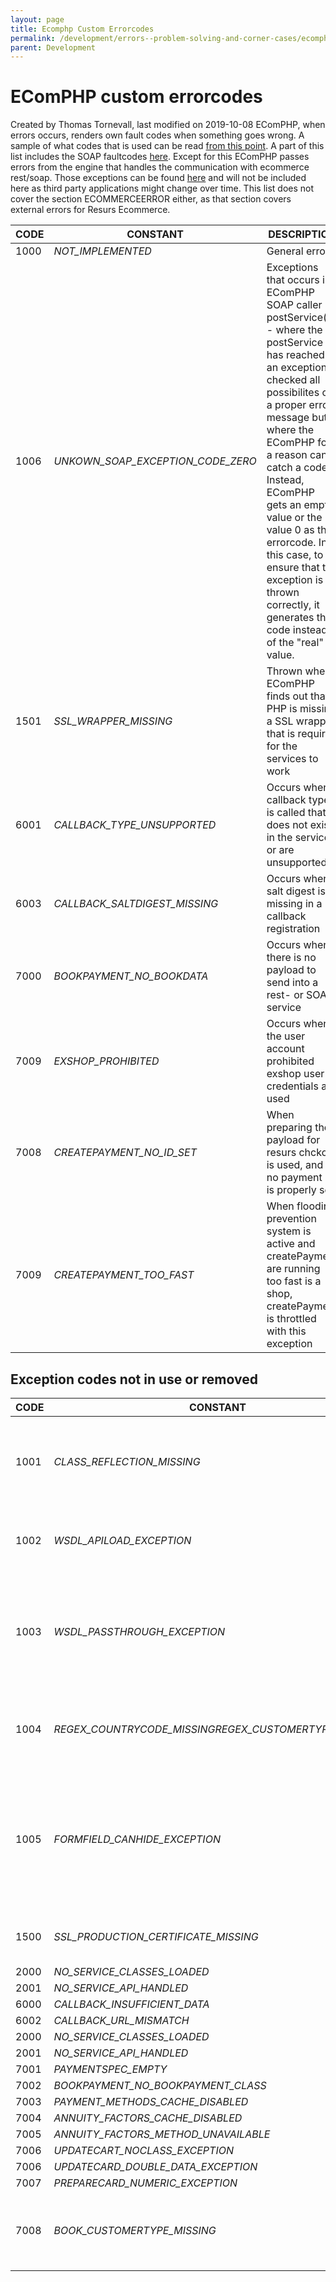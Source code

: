 ```yaml
---
layout: page
title: Ecomphp Custom Errorcodes
permalink: /development/errors--problem-solving-and-corner-cases/ecomphp-custom-errorcodes/
parent: Development
---
```



# EComPHP custom errorcodes 
Created by Thomas Tornevall, last modified on 2019-10-08
EComPHP, when errors occurs, renders own fault codes when something goes
wrong. A sample of what codes that is used can be read [from this
point](https://bitbucket.org/resursbankplugins/resurs-ecomphp/src/master/source/classes/rbapiloader/ResursException.php).
A part of this list includes the SOAP faultcodes
[here](https://test.resurs.com/docs/x/jgEF).
Except for this EComPHP passes errors from the engine that handles the
communication with ecommerce rest/soap. Those exceptions can be found
[here](https://docs.tornevall.net/x/EgCNAQ) and will not be included
here as third party applications might change over time. This list does
not cover the section ECOMMERCEERROR either, as that section covers
external errors for Resurs Ecommerce.
  
| CODE | CONSTANT                          | DESCRIPTION                                                                                                                                                                                                                                                                                                                                                                                                         |
|------|-----------------------------------|---------------------------------------------------------------------------------------------------------------------------------------------------------------------------------------------------------------------------------------------------------------------------------------------------------------------------------------------------------------------------------------------------------------------|
| 1000 | *NOT_IMPLEMENTED*                 | General errors                                                                                                                                                                                                                                                                                                                                                                                                      |
| 1006 | *UNKOWN_SOAP_EXCEPTION_CODE_ZERO* | Exceptions that occurs in EComPHP SOAP caller - postService() - where the postService has reached an exception, checked all possibilites of a proper error message but where the EComPHP for a reason can't catch a code. Instead, EComPHP gets an empty value or the value 0 as the errorcode. In this case, to ensure that the exception is thrown correctly, it generates this code instead of the "real" value. |
| 1501 | *SSL_WRAPPER_MISSING*             | Thrown when EComPHP finds out that PHP is missing a SSL wrapper that is required for the services to work                                                                                                                                                                                                                                                                                                           |
| 6001 | *CALLBACK_TYPE_UNSUPPORTED*       | Occurs when a callback type is called that does not exist in the services or are unsupported                                                                                                                                                                                                                                                                                                                        |
| 6003 | *CALLBACK_SALTDIGEST_MISSING*     | Occurs when salt digest is missing in a callback registration                                                                                                                                                                                                                                                                                                                                                       |
| 7000 | *BOOKPAYMENT_NO_BOOKDATA*         | Occurs when there is no payload to send into a rest- or SOAP service                                                                                                                                                                                                                                                                                                                                                |
| 7009 | *EXSHOP_PROHIBITED*               | Occurs when the user account prohibited exshop user credentials are used                                                                                                                                                                                                                                                                                                                                            |
| 7008 | *CREATEPAYMENT_NO_ID_SET*         | When preparing the payload for resurs chckout is used, and no payment id is properly set                                                                                                                                                                                                                                                                                                                            |
| 7009 | *CREATEPAYMENT_TOO_FAST*          | When flooding prevention system is active and createPayment are running too fast is a shop, createPayment is throttled with this exception                                                                                                                                                                                                                                                                          |
  
## Exception codes not in use or removed
  
| CODE | CONSTANT                                              | DESCRIPTION                                                                                                                                                               |
|------|-------------------------------------------------------|---------------------------------------------------------------------------------------------------------------------------------------------------------------------------|
| 1001 | *CLASS_REFLECTION_MISSING*                            | **REMOVED** When reflection class could not be instantiated in older ECom-libs where WSDL stubs was included.                                                             |
| 1002 | *WSDL_APILOAD_EXCEPTION*                              | **REMOVED** When WSDL-files could not completely load into the core functions                                                                                             |
| 1003 | *WSDL_PASSTHROUGH_EXCEPTION*                          | **REMOVED** When EComPHP could not pass data through to the WSDL-stub library. Magic methods like \_\_call, was probably involved here                                    |
| 1004 | *REGEX_COUNTRYCODE_MISSINGREGEX_CUSTOMERTYPE_MISSING* | DEPRECATED **When country code or customer type is missing in getRegEx-request for form fields**                                                                          |
| 1005 | *FORMFIELD_CANHIDE_EXCEPTION*                         | DEPRECATED When a formfield is controlled canHideFormField() if it can be hidden or not and throwing exceptions are allowed and the field can not be hidden from the form |
| 1500 | *SSL_PRODUCTION_CERTIFICATE_MISSING*                  | **REMOVED** When EComPHP handled SSL errors internally                                                                                                                    |
| 2000 | *NO_SERVICE_CLASSES_LOADED*                           | **REMOVED**                                                                                                                                                               |
| 2001 | *NO_SERVICE_API_HANDLED*                              | ****REMOVED****                                                                                                                                                           |
| 6000 | *CALLBACK_INSUFFICIENT_DATA*                          | **REMOVED**                                                                                                                                                               |
| 6002 | *CALLBACK_URL_MISMATCH*                               | ****REMOVED****                                                                                                                                                           |
| 2000 | *NO_SERVICE_CLASSES_LOADED*                           | **REMOVED**                                                                                                                                                               |
| 2001 | *NO_SERVICE_API_HANDLED*                              | ****REMOVED****                                                                                                                                                           |
| 7001 | *PAYMENTSPEC_EMPTY*                                   | ****REMOVED****                                                                                                                                                           |
| 7002 | *BOOKPAYMENT_NO_BOOKPAYMENT_CLASS*                    | **REMOVED**                                                                                                                                                               |
| 7003 | *PAYMENT_METHODS_CACHE_DISABLED*                      | **REMOVED**                                                                                                                                                               |
| 7004 | *ANNUITY_FACTORS_CACHE_DISABLED*                      | **REMOVED**                                                                                                                                                               |
| 7005 | *ANNUITY_FACTORS_METHOD_UNAVAILABLE*                  | **REMOVED**                                                                                                                                                               |
| 7006 | *UPDATECART_NOCLASS_EXCEPTION*                        | **REMOVED**                                                                                                                                                               |
| 7006 | *UPDATECARD_DOUBLE_DATA_EXCEPTION*                    | **REMOVED**                                                                                                                                                               |
| 7007 | *PREPARECARD_NUMERIC_EXCEPTION*                       | **REMOVED**                                                                                                                                                               |
| 7008 | *BOOK_CUSTOMERTYPE_MISSING*                           | DEPRECATED Used in form fields generator, where the customertype NATURAL or LEGAL is missed to set                                                                        |
  
